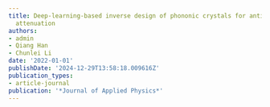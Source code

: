 ```yaml
---
title: Deep-learning-based inverse design of phononic crystals for anticipated wave
  attenuation
authors:
- admin
- Qiang Han
- Chunlei Li
date: '2022-01-01'
publishDate: '2024-12-29T13:58:18.009616Z'
publication_types:
- article-journal
publication: '*Journal of Applied Physics*'
---
```

